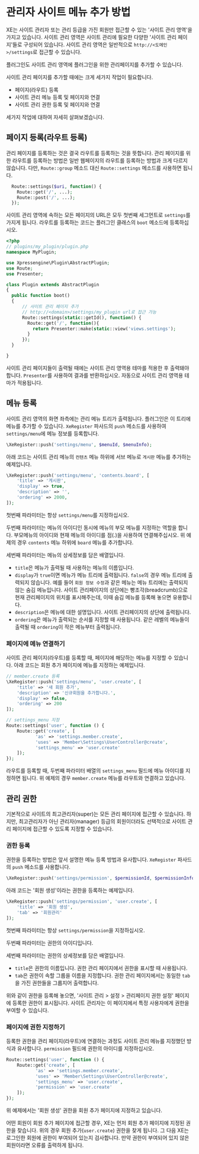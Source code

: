# 관리자 사이트 메뉴 추가 방법

XE는 사이트 관리자 또는 관리 등급을 가진 회원만 접근할 수 있는 '사이트 관리 영역'을 가지고 있습니다. 사이트 관리 영역은 사이트 관리에 필요한 다양한 '사이트 관리 페이지'들로 구성되어 있습니다. 사이트 관리 영역은 일반적으로 `http://<도메인>/settings`로 접근할 수 있습니다.

플러그인도 사이트 관리 영역에 플러그인을 위한 관리페이지를 추가할 수 있습니다.

사이트 관리 페이지를 추가할 때에는 크게 세가지 작업이 필요합니다.

* 페이지\(라우트\) 등록
* 사이트 관리 메뉴 등록 및 페이지와 연결
* 사이트 관리 권한 등록 및 페이지와 연결

세가지 작업에 대하여 자세히 살펴보겠습니다.

## 페이지 등록\(라우트 등록\)

관리 페이지를 등록하는 것은 결국 라우트를 등록하는 것을 뜻합니다. 관리 페이지를 위한 라우트를 등록하는 방법은 일반 웹페이지의 라우트를 등록하는 방법과 크게 다르지 않습니다. 다만, `Route::group` 메소드 대신 `Route::settings` 메소드를 사용하면 됩니다.

```php
  Route::settings($uri, function() {
    Route::get('/', ...);
    Route::post('/', ...);
  });
```

사이트 관리 영역에 속하는 모든 페이지의 URL은 모두 첫번째 세그먼트로 `settings`를 가지게 됩니다. 라우트를 등록하는 코드는 플러그인 클래스의 `boot` 메소드에 등록하십시오.

```php
<?php
// plugins/my_plugin/plugin.php
namespace MyPlugin;

use Xpressengine\Plugin\AbstractPlugin;
use Route;
use Presenter;

class Plugin extends AbstractPlugin
{
  public function boot()
  {
      // 사이트 관리 페이지 추가
      // http://<domain>/settings/my_plugin url로 접근 가능
      Route::settings(static::getId(), function() {
        Route::get('/', function(){
          return Presenter::make(static::view('views.settings');
        }
      });
  }

}
```

사이트 관리 페이지들이 출력될 때에는 사이트 관리 영역용 테마를 적용한 후 출력돼야 합니다. `Presenter`를 사용하여 결과를 반환하십시오. 자동으로 사이트 관리 영역용 테마가 적용됩니다.

## 메뉴 등록

사이트 관리 영역의 화면 좌측에는 관리 메뉴 트리가 출력됩니다. 플러그인은 이 트리에 메뉴를 추가할 수 있습니다. `XeRegister` 파사드의 `push` 메소드를 사용하여 `settings/menu`에 메뉴 정보를 등록합니다.

```php
\XeRegister::push('settings/menu', $menuId, $menuInfo);
```

아래 코드는 사이트 관리 메뉴의 `컨텐츠` 메뉴 하위에 서브 메뉴로 `게시판` 메뉴를 추가하는 예제입니다.

```php
\XeRegister::push('settings/menu', 'contents.board', [
    'title' => '게시판',
    'display' => true,
    'description' => '',
    'ordering' => 2000,
]);
```

첫번째 파라미터는 항상 `settings/menu`를 지정하십시오.

두번째 파라미터는 메뉴의 아이디인 동시에 메뉴의 부모 메뉴를 지정하는 역할을 합니다. 부모메뉴의 아이디와 현재 메뉴의 아이디를 점\(.\)을 사용하여 연결해주십시오. 위 예제의 경우 `contents` 메뉴 하위에 `board` 메뉴를 추가합니다.

세번째 파라미터는 메뉴의 상세정보를 담은 배열입니다.

* `title`은 메뉴가 출력될 때 사용하는 메뉴의 이름입니다.
* `display`가 `true`이면 메뉴가 메뉴 트리에 출력됩니다. `false`의 경우 메뉴 트리에 출력되지 않습니다. 예를 들어 `회원 정보 수정`과 같은 메뉴는 메뉴 트리에는 출력되지 않는 숨김 메뉴입니다. 사이트 관리페이지의 상단에는 빵조각\(breadcrumb\)으로 현재 관리페이지의 위치를 표시해주는데, 이때 숨김 메뉴를 등록해 놓으면 유용합니다.
* `description`은 메뉴에 대한 설명입니다. 사이트 관리페이지의 상단에 출력됩니다.
* `ordering`은 메뉴가 출력되는 순서를 지정할 때 사용됩니다. 같은 레벨의 메뉴들이 출력될 때 `ordering`이 작은 메뉴부터 출력됩니다.

### 페이지에 메뉴 연결하기

사이트 관리 페이지\(라우트\)를 등록할 때, 페이지에 해당하는 메뉴를 지정할 수 있습니다. 아래 코드는 회원 추가 페이지에 메뉴를 지정하는 예제입니다.

```php
// member.create 등록
\XeRegister::push('settings/menu', 'user.create', [
    'title' => '새 회원 추가',
    'description' => '신규회원을 추가합니다.',
    'display' => false,
    'ordering' => 200
]);
```

```php
// settings_menu 지정
Route::settings('user', function () {
    Route::get('create', [
           'as' => 'settings.member.create',
           'uses' => 'Member\Settings\UserController@create',
           'settings_menu' => 'user.create'
    ]);
});
```

라우트를 등록할 때, 두번째 파라미터 배열의 `settings_menu` 필드에 메뉴 아이디를 지정하면 됩니다. 위 예제의 경우 `member.create` 메뉴를 라우트와 연결하고 있습니다.

## 관리 권한

기본적으로 사이트의 최고관리자\(super\)는 모든 관리 페이지에 접근할 수 있습니다. 하지만, 최고관리자가 아닌 관리자\(manager\) 등급의 회원이더라도 선택적으로 사이트 관리 페이지에 접근할 수 있도록 지정할 수 있습니다.

### 권한 등록

권한을 등록하는 방법은 앞서 설명한 메뉴 등록 방법과 유사합니다. `XeRegister` 파사드의 `push` 메소드를 사용합니다.

```php
\XeRegister::push('settings/permission', $permissionId, $permissionInfo);
```

아래 코드는 '회원 생성'이라는 권한을 등록하는 예제입니다.

```php
\XeRegister::push('settings/permission', 'user.create', [
    'title' => '회원 생성',
    'tab' => '회원관리'
]);
```

첫번째 파라미터는 항상 `settings/permission`을 지정하십시오.

두번째 파라미터는 권한의 아이디입니다.

세번째 파라미터는 권한의 상세정보를 담은 배열입니다.

* `title`은 권한의 이름입니다. 권한 관리 페이지에서 권한을 표시할 때 사용됩니다.
* `tab`은 권한이 속할 그룹을 이름을 지정합니다. 권한 관리 페이지에서는 동일한 `tab`을 가진 권한들을 그룹지어 출력합니다.

위와 같이 권한을 등록해 놓으면, '사이트 관리 &gt; 설정 &gt; 관리페이지 권한 설정' 페이지에 등록한 권한이 표시됩니다. 사이트 관리자는 이 페이지에서 특정 사용자에게 권한을 부여할 수 있습니다.

### 페이지에 권한 지정하기

등록한 권한을 관리 페이지\(라우트\)에 연결하는 과정도 사이트 관리 메뉴를 지정했던 방식과 유사합니다. `permission` 필드에 권한의 아이디를 지정하십시오.

```php
Route::settings('user', function () {
    Route::get('create', [
           'as' => 'settings.member.create',
           'uses' => 'Member\Settings\UserController@create',
           'settings_menu' => 'user.create',
           'permission' => 'user.create'
    ]);
});
```

위 예제에서는 '회원 생성' 권한을 회원 추가 페이지에 지정하고 있습니다.

어떤 회원이 회원 추가 페이지에 접근할 경우, XE는 먼저 회원 추가 페이지에 지정된 권한을 찾습니다. 위의 경우 회원 추가\(`user.create`\) 권한을 찾게 됩니다. 그 다음 XE는 로그인한 회원에 권한이 부여되어 있는지 검사합니다. 만약 권한이 부여되어 있지 않은 회원이라면 오류를 출력하게 됩니다.

